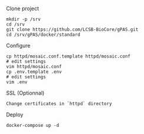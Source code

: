 
Clone project


```shell
mkdir -p /srv
cd /srv
git clone https://github.com/LCSB-BioCore/gPAS.git
cd /srv/gPAS/docker/standard
```


Configure


```shell
cp httpd/mosaic.conf.template httpd/mosaic.conf
# edit settings
vim httpd/mosaic.conf
cp .env.template .env
# edit settings
vim .env
```

SSL (Optionnal)

```shell
Change certificates in `httpd` directory
```


Deploy

```shell
docker-compose up -d
```